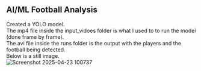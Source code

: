 ## AI/ML Football Analysis

Created a YOLO model.<br>
The mp4 file inside the input_vidoes folder is what I used to to run the model (done frame by frame).<br>
The avi file inside the runs folder is the output with the players and the football being detected. <br>
Below is a still image. <br>
![Screenshot 2025-04-23 100737](https://github.com/user-attachments/assets/4d79f697-88ce-4be9-8062-97ac3f478e74)
